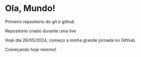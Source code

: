 # Ola, Mundo!
Primeiro repositorio do git e github

Repositorio criado durante uma live

Hoje dia 26/05/2024, começo a minha grande jornada no GitHub.

Começando hoje mesmo!
